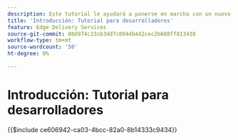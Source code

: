 ```yaml
---
description: Este tutorial le ayudará a ponerse en marcha con un nuevo proyecto de Adobe Experience Manager AEM (). En diez a veinte minutos, habrá creado su propio sitio y podrá crear, previsualizar y publicar su propio contenido, estilo y agregar nuevos bloques.
title: 'Introducción: Tutorial para desarrolladores'
feature: Edge Delivery Services
source-git-commit: 80d974c23cb3dd7c0844b4d2cec2b608ff813438
workflow-type: tm+mt
source-wordcount: '50'
ht-degree: 0%

---
```


# Introducción: Tutorial para desarrolladores

{{$include ce606942-ca03-4bcc-82a0-8b14333c9434}}